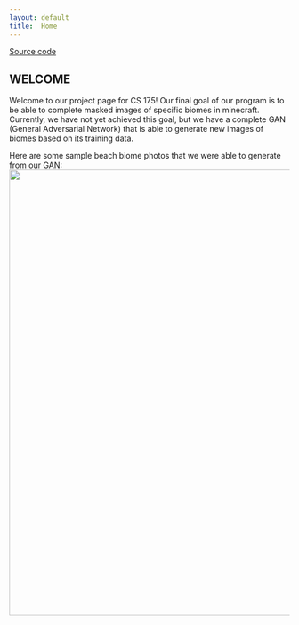 ```yaml
---
layout: default
title:  Home
---
```


[Source code](https://github.com/rliao147/ICE-CREAM)

## WELCOME ##

Welcome to our project page for CS 175! Our final goal of our program is to be able to complete masked images of specific biomes in minecraft. Currently, we have not yet achieved this goal, but we have a complete GAN (General Adversarial Network) that is able to generate new images of biomes based on its training data.

Here are some sample beach biome photos that we were able to generate from our GAN:
<img src="https://raw.githubusercontent.com/rliao147/ICE-CREAM/main/imgs/55500.png" width="800" />
